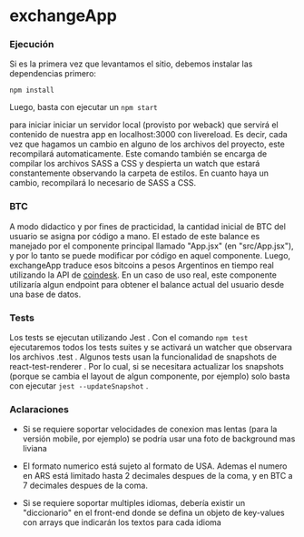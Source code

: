 # exchangeApp

### Ejecución
Si es la primera vez que levantamos el sitio, debemos instalar las dependencias primero:

```npm install```

Luego, basta con ejecutar un
```npm start```

para iniciar iniciar un servidor local (provisto por weback) que servirá el contenido de nuestra app en localhost:3000 con livereload. Es decir, cada vez que hagamos un cambio en alguno de los archivos del proyecto, este recompilará automaticamente.
Este comando también se encarga de compilar los archivos SASS a CSS y despierta un watch que estará constantemente observando la carpeta de estilos. En cuanto haya un cambio, recompilará lo necesario de SASS a CSS.

### BTC
A modo didactico y por fines de practicidad, la cantidad inicial de BTC del usuario se asigna por código a mano.
El estado de este balance es manejado por el componente principal llamado "App.jsx" (en "src/App.jsx"), y por lo tanto se puede modificar por código en aquel componente. Luego, exchangeApp traduce esos bitcoins a pesos Argentinos en tiempo real utilizando la API de [coindesk](https://www.coindesk.com/api/).
En un caso de uso real, este componente utilizaría algun endpoint para obtener el balance actual del usuario desde una base de datos.

### Tests
Los tests se ejecutan utilizando Jest .
Con el comando ```npm test``` ejecutaremos todos los tests suites y se activará un watcher que observara los archivos .test .
Algunos tests usan la funcionalidad de snapshots de react-test-renderer . Por lo cual, si se necesitara actualizar los snapshots (porque se cambia el layout de algun componente, por ejemplo) solo basta con ejecutar ```jest --updateSnapshot``` .

### Aclaraciones

- Si se requiere soportar velocidades de conexion mas lentas (para la versión mobile, por ejemplo) se podría usar una foto de background mas liviana

- El formato numerico está sujeto al formato de USA. Ademas el numero en ARS está limitado hasta 2 decimales despues de la coma, y en BTC a 7 decimales despues de la coma.

- Si se requiere soportar multiples idiomas, debería existir un "diccionario" en el front-end donde se defina un objeto de key-values con arrays que indicarán los textos para cada idioma